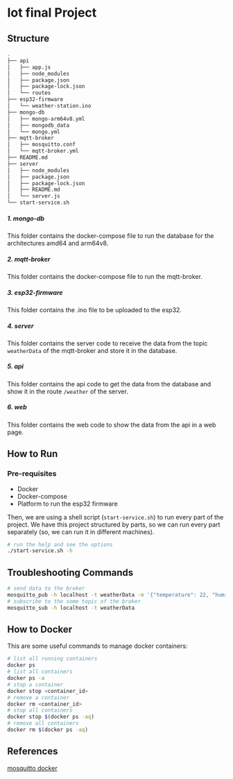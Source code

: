 # Iot final Project

## Structure
```bash
.
├── api
│   ├── app.js
│   ├── node_modules
│   ├── package.json
│   ├── package-lock.json
│   └── routes
├── esp32-firmware
│   └── weather-station.ino
├── mongo-db
│   ├── mongo-arm64v8.yml
│   ├── mongodb_data
│   └── mongo.yml
├── mqtt-broker
│   ├── mosquitto.conf
│   └── mqtt-broker.yml
├── README.md
├── server
│   ├── node_modules
│   ├── package.json
│   ├── package-lock.json
│   ├── README.md
│   └── server.js
└── start-service.sh
```
##### 1. mongo-db
This folder contains the docker-compose file to run the database for the architectures amd64 and arm64v8.
##### 2. mqtt-broker
This folder contains the docker-compose file to run the mqtt-broker.
##### 3. esp32-firmware
This folder contains the .ino file to be uploaded to the esp32.
##### 4. server
This folder contains the server code to receive the data from the topic `weatherData` of the mqtt-broker and store it in the database.
##### 5. api
This folder contains the api code to get the data from the database and show it in the route `/weather` of the server.
##### 6. web
This folder contains the web code to show the data from the api in a web page.

## How to Run
### Pre-requisites
- Docker
- Docker-compose
- Platform to run the esp32 firmware

Then, we are using a shell script (`start-service.sh`) to run every part of the project. 
We have this project structured by parts, so we can run every part separately (so, we can run it in different machines).
```bash
# run the help and see the options
./start-service.sh -h
```

## Troubleshooting Commands
```bash
# send data to the broker
mosquitto_pub -h localhost -t weatherData -m '{"temperature": 22, "humidity": 50}'
# subscribe to the some topic of the broker
mosquitto_sub -h localhost -t weatherData
```

## How to Docker
This are some useful commands to manage docker containers:
```bash
# list all running containers
docker ps
# list all containers
docker ps -a
# stop a container
docker stop <container_id>
# remove a container
docker rm <container_id>
# stop all containers
docker stop $(docker ps -aq)
# remove all containers
docker rm $(docker ps -aq)
```

## References
[mosquitto docker](https://hub.docker.com/_/eclipse-mosquitto/)
